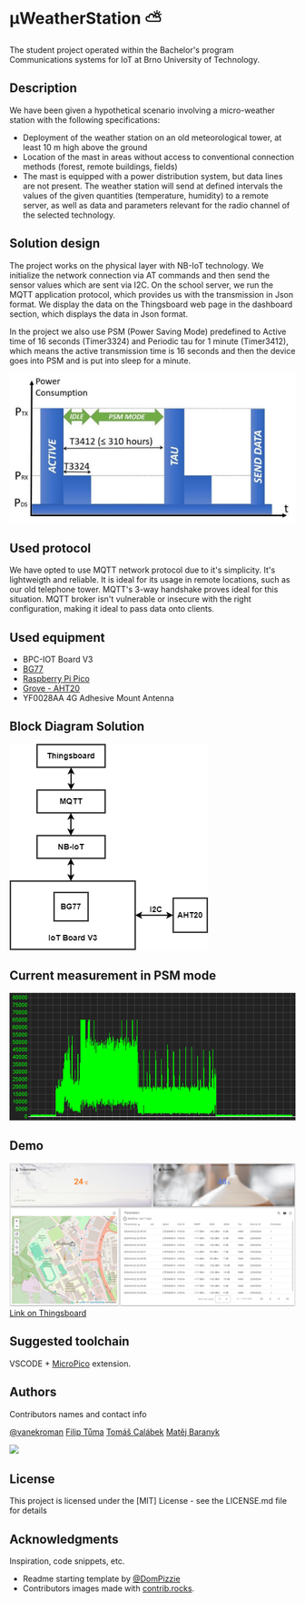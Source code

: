 # μWeatherStation :partly_sunny:

The student project operated within the Bachelor's program Communications systems for IoT at Brno University of Technology.

## Description
We have been given a hypothetical scenario involving a micro-weather station with the following specifications:
- Deployment of the weather station on an old meteorological tower, at least 10 m high above the ground
- Location of the mast in areas without access to conventional connection methods (forest, remote buildings, fields)
- The mast is equipped with a power distribution system, but data lines are not present.
The weather station will send at defined intervals the values of the given quantities (temperature, humidity) to a remote server, as well as data and parameters relevant for the radio channel of the selected technology.

## Solution design
The project works on the physical layer with NB-IoT technology. We initialize the network connection via AT commands and then send the sensor values which are sent via I2C. On the school server, we run the MQTT application protocol, which provides us with the transmission in Json format. We display the data on the Thingsboard web page in the dashboard section, which displays the data in Json format.

In the project we also use PSM (Power Saving Mode) predefined to Active time of 16 seconds (Timer3324) and Periodic tau for 1 minute (Timer3412), which means the active transmission time is 16 seconds and then the device goes into PSM and is put into sleep for a minute.


![Timers in PSM](./PSM.PNG)


## Used protocol
We have opted to use MQTT network protocol due to it's simplicity. It's lightweigth and reliable. It is ideal for its usage in remote locations, such as our old telephone tower. MQTT's 3-way handshake proves ideal for this situation. MQTT broker isn't vulnerable or insecure with the right configuration, making it ideal to pass data onto clients.

## Used equipment
- BPC-IOT Board V3
- [BG77](https://www.quectel.com/product/lte-bg77-cat-m1-nb2)
- [Raspberry Pi Pico](https://www.raspberrypi.com/products/raspberry-pi-pico/)
- [Grove - AHT20](https://wiki.seeedstudio.com/Grove-AHT20-I2C-Industrial-Grade-Temperature&Humidity-Sensor)
- YF0028AA 4G Adhesive Mount Antenna

## Block Diagram Solution
![MicroWeatherStation](./Block_diagram_v2.png)

## Current measurement in PSM mode
![Current measurement](./adc_current.png)

## Demo
![Dashboard on Thingsboard](./dashboard_v2.PNG)
[Link on Thingsboard](http://147.229.146.40:48080/)

## Suggested toolchain
VSCODE + [MicroPico](https://marketplace.visualstudio.com/items?itemName=paulober.pico-w-go) extension.

## Authors
Contributors names and contact info

  [@vanekroman](https://github.com/vanekroman)
  [Filip Tůma](https://github.com/FilipTuma2001)
  [Tomáš Calábek](https://github.com/siberiacaly)
  [Matěj Baranyk](https://github.com/baranykmatej)

<a href="https://github.com/vanekroman/MicroWeatherStation/graphs/contributors">
  <img src="https://contrib.rocks/image?repo=vanekroman/MicroWeatherStation" />
</a>

## License
This project is licensed under the [MIT] License - see the LICENSE.md file for details

## Acknowledgments
Inspiration, code snippets, etc.
* Readme starting template by [@DomPizzie](https://gist.github.com/DomPizzie/7a5ff55ffa9081f2de27c315f5018afc)
* Contributors images made with [contrib.rocks](https://contrib.rocks).

